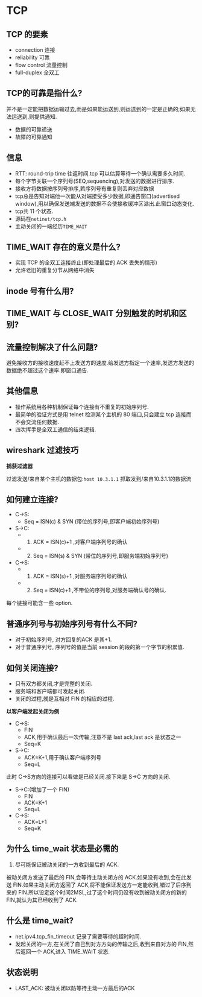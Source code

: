 # TCP

## TCP 的要素

- connection    连接
- reliability   可靠
- flow control  流量控制
- full-duplex   全双工

## TCP的可靠是指什么?

并不是一定能把数据运输过去,而是如果能运送到,则运送到的一定是正确的;如果无法运送到,则提供通知.

- 数据的可靠递送
- 故障的可靠通知


## 信息

- RTT: round-trip time 往返时间.tcp 可以估算等待一个确认需要多久时间.
- 每个字节关联一个序列号(SEQ,sequencing),对发送的数据进行排序.
- 接收方将数据按序列号排序,若序列号有重复则丢弃对应数据
- tcp总是告知对端他一次能从对端接受多少数据,即通告窗口(advertised window),用以确保发送端发送的数据不会使接收缓冲区溢出.此窗口动态变化.
- tcp共 11 个状态.
- 源码在`netinet/tcp.h`
- 主动关闭的一端经历`TIME_WAIT`

## TIME_WAIT 存在的意义是什么?

- 实现 TCP 的全双工连接终止(即处理最后的 ACK 丢失的情形)
- 允许老旧的重复分节从网络中消失

## inode 号有什么用?

## TIME_WAIT 与 CLOSE_WAIT 分别触发的时机和区别?

## 流量控制解决了什么问题?

避免接收方的接收速度赶不上发送方的速度.给发送方指定一个速率,发送方发送的数据绝不超过这个速率.即窗口通告.

## 其他信息

- 操作系统用各种机制保证每个连接有不重复的初始序列号.
- 最简单的验证方式是用 telnet 检测某个主机的 80 端口,只会建立 tcp 连接而不会交流任何数据.
- 四次挥手是全双工通信的结束逻辑.

## wireshark 过滤技巧



**捕获过滤器**

过滤发送/来自某个主机的数据包:`host 10.3.1.1` 抓取发到/来自10.3.1.1的数据流


## 如何建立连接?

- C->S: 
  - Seq = ISN(c) & SYN (带位的序列号,即客户端初始序列号)
- S->C: 
  - 1) ACK = ISN(c)+1 ,对客户端序列号的确认
  - 2) Seq = ISN(s) & SYN (带位的序列号,即服务端初始序列号)
- C->S: 
  - 1) ACK = ISN(s)+1 ,对服务端序列号的确认
  - 2) Seq = ISN(c)+1 ,不带位的序列号,对服务端确认号的确认.

每个链接可能含一些 option.

## 普通序列号与初始序列号有什么不同?

- 对于初始序列号, 对方回复的ACK 是其+1.
- 对于普通序列号, 序列号的值是当前 session 的段的第一个字节的积累值.

## 如何关闭连接?

- 只有双方都关闭,才是完整的关闭.
- 服务端和客户端都可发起关闭.
- 关闭的过程,就是互相对 FIN 的相应的过程.

**以客户端发起关闭为例**

- C->S: 
  - FIN
  - ACK,用于确认最后一次传输,注意不是 last ack,last ack 是状态之一
  - Seq=K
- S->C:
  - ACK=K+1,用于确认客户端序列号
  - Seq=L

此时 C->S方向的连接可以看做是已经关闭.接下来是 S->C 方向的关闭.

- S->C:(增加了一个 FIN)
  - FIN
  - ACK=K+1
  - Seq=L
- C->S:
  - ACK=L+1
  - Seq=K

## 为什么 time_wait 状态是必需的


1. 尽可能保证被动关闭的一方收到最后的 ACK.

被动关闭方发送了最后的 FIN,会等待主动关闭方的 ACK.如果没有收到,会在此发送 FIN.如果主动关闭方返回了 ACK,将不能保证发送方一定能收到,错过了后序到来的 FIN.所以设定这个时间2MSL,过了这个时间仍没有收到被动关闭方的新的 FIN,就认为其已经收到了 ACK.

## 什么是 time_wait?

- net.ipv4.tcp_fin_timeout 记录了需要等待的超时时间.
- 发起关闭的一方,在关闭了自己到对方方向的传输之后,收到来自对方的 FIN,然后返回一个 ACK,进入 TIME_WAIT 状态.

## 状态说明

- LAST_ACK: 被动关闭以防等待主动一方最后的ACK